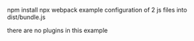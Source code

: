 npm install
npx webpack
example configuration of 2 js files into  dist/bundle.js

there are no plugins in this example

